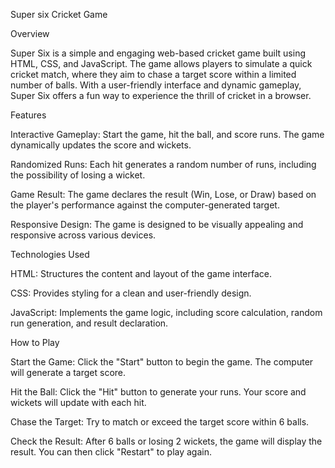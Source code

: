 Super six Cricket Game

Overview

Super Six is a simple and engaging web-based cricket game built using HTML, CSS, and JavaScript. The game allows players to simulate a quick cricket match, where they aim to chase a target score within a limited number of balls. With a user-friendly interface and dynamic gameplay, Super Six offers a fun way to experience the thrill of cricket in a browser.

Features

Interactive Gameplay: Start the game, hit the ball, and score runs. The game dynamically updates the score and wickets.

Randomized Runs: Each hit generates a random number of runs, including the possibility of losing a wicket.

Game Result: The game declares the result (Win, Lose, or Draw) based on the player's performance against the computer-generated target.

Responsive Design: The game is designed to be visually appealing and responsive across various devices.

Technologies Used

HTML: Structures the content and layout of the game interface.

CSS: Provides styling for a clean and user-friendly design.

JavaScript: Implements the game logic, including score calculation, random run generation, and result declaration.

How to Play

Start the Game: Click the "Start" button to begin the game. The computer will generate a target score.

Hit the Ball: Click the "Hit" button to generate your runs. Your score and wickets will update with each hit.

Chase the Target: Try to match or exceed the target score within 6 balls.

Check the Result: After 6 balls or losing 2 wickets, the game will display the result. You can then click "Restart" to play again.

